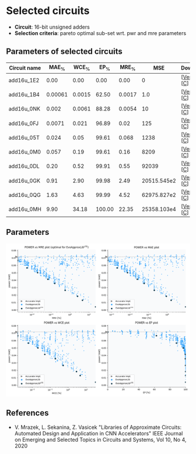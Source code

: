 
Selected circuits
===================
 - **Circuit**: 16-bit unsigned adders
 - **Selection criteria**: pareto optimal sub-set wrt. pwr and mre parameters

Parameters of selected circuits
----------------------------

| Circuit name | MAE<sub>%</sub> | WCE<sub>%</sub> | EP<sub>%</sub> | MRE<sub>%</sub> | MSE | Download |
| --- |  --- | --- | --- | --- | --- | --- | 
| add16u_1E2 | 0.00 | 0.00 | 0.00 | 0.00 | 0 |  [[Verilog](add16u_1E2.v)]  [[C](add16u_1E2.c)] |
| add16u_1B4 | 0.00061 | 0.0015 | 62.50 | 0.0017 | 1.0 |  [[Verilog](add16u_1B4.v)]  [[C](add16u_1B4.c)] |
| add16u_0NK | 0.002 | 0.0061 | 88.28 | 0.0054 | 10 |  [[Verilog](add16u_0NK.v)]  [[C](add16u_0NK.c)] |
| add16u_0FJ | 0.0071 | 0.021 | 96.89 | 0.02 | 125 |  [[Verilog](add16u_0FJ.v)]  [[C](add16u_0FJ.c)] |
| add16u_05T | 0.024 | 0.05 | 99.61 | 0.068 | 1238 |  [[Verilog](add16u_05T.v)]  [[C](add16u_05T.c)] |
| add16u_0M0 | 0.057 | 0.19 | 99.61 | 0.16 | 8209 |  [[Verilog](add16u_0M0.v)]  [[C](add16u_0M0.c)] |
| add16u_0DL | 0.20 | 0.52 | 99.91 | 0.55 | 92039 |  [[Verilog](add16u_0DL.v)]  [[C](add16u_0DL.c)] |
| add16u_0GK | 0.91 | 2.90 | 99.98 | 2.49 | 20515.545e2 |  [[Verilog](add16u_0GK.v)]  [[C](add16u_0GK.c)] |
| add16u_0QG | 1.63 | 4.63 | 99.99 | 4.52 | 62975.827e2 |  [[Verilog](add16u_0QG.v)]  [[C](add16u_0QG.c)] |
| add16u_0MH | 9.90 | 34.18 | 100.00 | 22.35 | 25358.103e4 |  [[Verilog](add16u_0MH.v)]  [[C](add16u_0MH.c)] |
    
Parameters
--------------
![Parameters figure](fig.png)

References
--------------
   - V. Mrazek, L. Sekanina, Z. Vasicek "Libraries of Approximate Circuits: Automated Design and Application in CNN Accelerators" IEEE Journal on Emerging and Selected Topics in Circuits and Systems, Vol 10, No 4, 2020

             